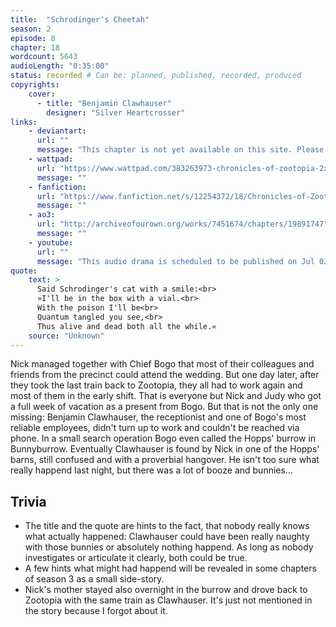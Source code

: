 ```yaml
---
title:  "Schrodinger's Cheetah"
season: 2
episode: 8
chapter: 18
wordcount: 5643
audioLength: "0:35:00"
status: recorded # Can be: planned, published, recorded, produced
copyrights:
    cover:
      - title: "Benjamin Clawhauser"
        designer: "Silver Heartcrosser"
links:
    - deviantart:
      url: ""
      message: "This chapter is not yet available on this site. Please choose another hoster!"
    - wattpad:
      url: "https://www.wattpad.com/383263973-chronicles-of-zootopia-2x08-schrodinger%27s-cheetah"
      message: ""
    - fanfiction:
      url: "https://www.fanfiction.net/s/12254372/18/Chronicles-of-Zootopia"
      message: ""
    - ao3:
      url: "http://archiveofourown.org/works/7451674/chapters/19891747"
      message: ""
    - youtube:
      url: ""
      message: "This audio drama is scheduled to be published on Jul 03, 2017!"
quote:
    text: > 
      Said Schrodinger's cat with a smile:<br>
      »I'll be in the box with a vial.<br>
      With the poison I'll be<br>
      Quantum tangled you see,<br>
      Thus alive and dead both all the while.«
    source: "Unknown"
---
```

Nick managed together with Chief Bogo that most of their colleagues and friends from the precinct could attend the wedding. But one day later, after they took the last train back to Zootopia, they all had to work again and most of them in the early shift. That is everyone but Nick and Judy who got a full week of vacation as a present from Bogo. But that is not the only one missing: Benjamin Clawhauser, the receptionist and one of Bogo's most reliable employees, didn't turn up to work and couldn't be reached via phone. In a small search operation Bogo even called the Hopps' burrow in Bunnyburrow. Eventually Clawhauser is found by Nick in one of the Hopps' barns, still confused and with a proverbial hangover. He isn't too sure what really happend last night, but there was a lot of booze and bunnies...

## Trivia
 * The title and the quote are hints to the fact, that nobody really knows what actually happened: Clawhauser could have been really naughty with those bunnies or absolutely nothing happend. As long as nobody investigates or articulate it clearly, both could be true.
 * A few hints what might had happend will be revealed in some chapters of season 3 as a small side-story.
 * Nick's mother stayed also overnight in the burrow and drove back to Zootopia with the same train as Clawhauser. It's just not mentioned in the story because I forgot about it.